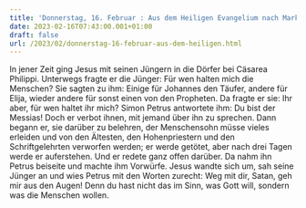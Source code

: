 ```yaml
---
title: 'Donnerstag, 16. Februar : Aus dem Heiligen Evangelium nach Markus 8,27-33.'
date: 2023-02-16T07:43:00.001+01:00
draft: false
url: /2023/02/donnerstag-16-februar-aus-dem-heiligen.html
---
```


In jener Zeit ging Jesus mit seinen Jüngern in die Dörfer bei Cäsarea Philippi. Unterwegs fragte er die Jünger: Für wen halten mich die Menschen? Sie sagten zu ihm: Einige für Johannes den Täufer, andere für Elija, wieder andere für sonst einen von den Propheten. Da fragte er sie: Ihr aber, für wen haltet ihr mich? Simon Petrus antwortete ihm: Du bist der Messias! Doch er verbot ihnen, mit jemand über ihn zu sprechen. Dann begann er, sie darüber zu belehren, der Menschensohn müsse vieles erleiden und von den Ältesten, den Hohenpriestern und den Schriftgelehrten verworfen werden; er werde getötet, aber nach drei Tagen werde er auferstehen. Und er redete ganz offen darüber. Da nahm ihn Petrus beiseite und machte ihm Vorwürfe. Jesus wandte sich um, sah seine Jünger an und wies Petrus mit den Worten zurecht: Weg mit dir, Satan, geh mir aus den Augen! Denn du hast nicht das im Sinn, was Gott will, sondern was die Menschen wollen.